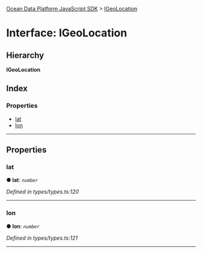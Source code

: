 [Ocean Data Platform JavaScript SDK](../README.md) > [IGeoLocation](../interfaces/igeolocation.md)

# Interface: IGeoLocation

## Hierarchy

**IGeoLocation**

## Index

### Properties

* [lat](igeolocation.md#lat)
* [lon](igeolocation.md#lon)

---

## Properties

<a id="lat"></a>

###  lat

**● lat**: *`number`*

*Defined in types/types.ts:120*

___
<a id="lon"></a>

###  lon

**● lon**: *`number`*

*Defined in types/types.ts:121*

___

